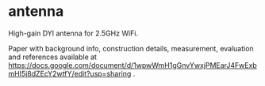 # antenna
High-gain DYI antenna for 2.5GHz WiFi.

Paper with background info, construction details, measurement, evaluation and references available at https://docs.google.com/document/d/1wpwWmH1gGnvYwxjPMEarJ4FwExbmHI5j8dZEcY2wtfY/edit?usp=sharing . 
